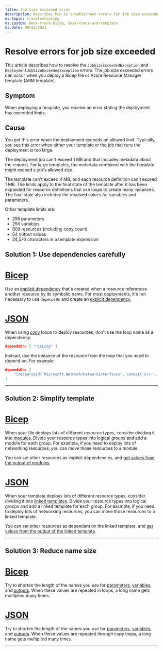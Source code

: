 ```yaml
---
title: Job size exceeded error
description: Describes how to troubleshoot errors for job size exceeded or if the template is too large for deployments using a Bicep file or Azure Resource Manager template (ARM template).
ms.topic: troubleshooting
ms.custom: devx-track-bicep, devx-track-arm-template
ms.date: 09/22/2023
---
```


# Resolve errors for job size exceeded

This article describes how to resolve the `JobSizeExceededException` and `DeploymentJobSizeExceededException` errors. The job size exceeded errors can occur when you deploy a Bicep file or Azure Resource Manager template (ARM template).

## Symptom

When deploying a template, you receive an error stating the deployment has exceeded limits.

## Cause

You get this error when the deployment exceeds an allowed limit. Typically, you see this error when either your template or the job that runs the deployment is too large.

The deployment job can't exceed 1 MB and that includes metadata about the request. For large templates, the metadata combined with the template might exceed a job's allowed size.

The template can't exceed 4 MB, and each resource definition can't exceed 1 MB. The limits apply to the final state of the template after it has been expanded for resource definitions that use loops to create many instances. The final state also includes the resolved values for variables and parameters.

Other template limits are:

- 256 parameters
- 256 variables
- 800 resources (including copy count)
- 64 output values
- 24,576 characters in a template expression

## Solution 1: Use dependencies carefully

# [Bicep](#tab/bicep)

Use an [implicit dependency](../bicep/resource-dependencies.md#implicit-dependency) that's created when a resource references another resource by its symbolic name. For most deployments, it's not necessary to use `dependsOn` and create an [explicit dependency](../bicep/resource-dependencies.md#explicit-dependency).

# [JSON](#tab/json)

When using [copy](../templates/copy-resources.md) loops to deploy resources, don't use the loop name as a dependency:

```json
dependsOn: [ "nicLoop" ]
```

Instead, use the instance of the resource from the loop that you need to depend on. For example:

```json
dependsOn: [
    "[resourceId('Microsoft.Network/networkInterfaces', concat('nic-', copyIndex()))]"
]
```

---

## Solution 2: Simplify template

# [Bicep](#tab/bicep)

When your file deploys lots of different resource types, consider dividing it into [modules](../bicep/modules.md). Divide your resource types into logical groups and add a module for each group. For example, if you need to deploy lots of networking resources, you can move those resources to a module.

You can set other resources as implicit dependencies, and [get values from the output of modules](../bicep/outputs.md#outputs-from-modules).


# [JSON](#tab/json)

When your template deploys lots of different resource types, consider dividing it into [linked templates](../templates/linked-templates.md). Divide your resource types into logical groups and add a linked template for each group. For example, if you need to deploy lots of networking resources, you can move those resources to a linked template.

You can set other resources as dependent on the linked template, and [get values from the output of the linked template](../templates/linked-templates.md#get-values-from-linked-template).

---

## Solution 3: Reduce name size

# [Bicep](#tab/bicep)

Try to shorten the length of the names you use for [parameters](../bicep/parameters.md), [variables](../bicep/variables.md), and [outputs](../bicep/outputs.md). When these values are repeated in loops, a long name gets multiplied many times.

# [JSON](#tab/json)

Try to shorten the length of the names you use for [parameters](../templates/parameters.md), [variables](../templates/variables.md), and [outputs](../templates/outputs.md). When these values are repeated through copy loops, a long name gets multiplied many times.

---
